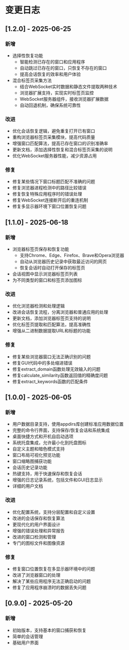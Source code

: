 # 变更日志

## [1.2.0] - 2025-06-25

### 新增
- 选择性恢复功能
  - 智能检测已存在的窗口和应用程序
  - 自动跳过已存在的窗口，只恢复不存在的窗口
  - 提高会话恢复的效率和用户体验
- 混合标签页采集方法
  - 结合WebSocket实时数据和静态文件提取两种技术
  - 浏览器扩展支持，实现实时标签页监控
  - WebSocket服务器组件，接收浏览器扩展数据
  - 自动回退机制，确保系统可靠性

### 改进
- 优化会话恢复逻辑，避免重复打开已有窗口
- 重构浏览器标签页采集模块，提高代码质量
- 增强窗口匹配算法，提高已存在窗口的识别准确率
- 更新文档，添加选择性恢复和混合标签页采集的说明
- 优化WebSocket服务器性能，减少资源占用

### 修复
- 修复某些情况下窗口标题匹配不准确的问题
- 修复浏览器进程检测中的路径比较错误
- 修复恢复特殊应用程序时的错误处理
- 修复WebSocket连接断开后的重连机制
- 修复多显示器环境下窗口位置恢复问题

## [1.1.0] - 2025-06-18

### 新增
- 浏览器标签页保存和恢复功能
  - 支持Chrome、Edge、Firefox、Brave和Opera浏览器
  - 自动从浏览器历史记录中获取最近访问的网页
  - 恢复会话时自动打开保存的标签页
- 会话视图中显示浏览器标签页列表
- 为不同类型的窗口和标签页添加图标

### 改进
- 优化浏览器检测和处理逻辑
- 改进会话恢复流程，分离浏览器和普通应用的处理
- 更新文档，添加浏览器标签页支持的说明
- 优化标签页提取和匹配算法，提高准确性
- 增强从二进制数据提取URL和标题的功能

### 修复
- 修复某些浏览器窗口无法正确识别的问题
- 修复GUI代码中的多处缩进错误
- 修复extract_domain函数处理无效输入的问题
- 修复calculate_similarity函数返回值的精确度问题
- 修复extract_keywords函数的匹配条件

## [1.0.0] - 2025-06-05

### 新增
- 用户数据目录支持，使用appdirs库创建标准应用数据位置
- 完整的命令行界面，支持保存/恢复会话和系统集成
- 桌面快捷方式和开机自启动选项
- 系统托盘集成，允许最小化到托盘图标
- 自定义主题和暗色模式支持
- 窗口布局可视化预览功能
- 窗口缩略图捕获功能
- 会话历史记录功能
- 热键支持，用于快速保存和恢复会话
- 增强的日志记录系统，包括文件和GUI日志显示
- 详细的用户文档

### 改进
- 优化配置系统，支持分层配置和自定义设置
- 改进的会话保存和恢复算法
- 更现代化的用户界面设计
- 增强的错误处理和异常报告
- 改进的窗口检测和管理
- 专门的图标文件和图像资源

### 修复
- 修复窗口位置恢复在多显示器环境中的问题
- 改进了浏览器窗口的处理
- 解决了某些应用程序无法正确启动的问题
- 修复了应用程序崩溃时的数据丢失问题

## [0.9.0] - 2025-05-20

### 新增
- 初始版本，支持基本的窗口捕获和恢复
- 简单的会话管理
- 基础用户界面 